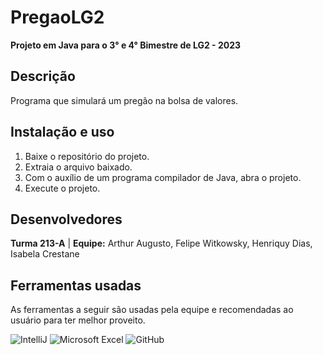 # PregaoLG2
**Projeto em Java para o 3° e 4° Bimestre de LG2 - 2023**

## Descrição
Programa que simulará um pregão na bolsa de valores.

## Instalação e uso
1. Baixe o repositório do projeto. 
2. Extraia o arquivo baixado.
3. Com o auxílio de um programa compilador de Java, abra o projeto.
4. Execute o projeto.

## Desenvolvedores
**Turma 213-A** | **Equipe:** Arthur Augusto, Felipe Witkowsky, Henriquy Dias, Isabela Crestane

## Ferramentas usadas
As ferramentas a seguir são usadas pela equipe e recomendadas ao usuário para ter melhor proveito.

![IntelliJ](https://img.shields.io/badge/IntelliJ-000000.svg?style=for-the-badge&logo=intellij-idea&logoColor=white)
![Microsoft Excel](https://img.shields.io/badge/Microsoft_Excel-217346?style=for-the-badge&logo=microsoft-excel&logoColor=white)
![GitHub](https://img.shields.io/badge/github-%23121011.svg?style=for-the-badge&logo=github&logoColor=white)
